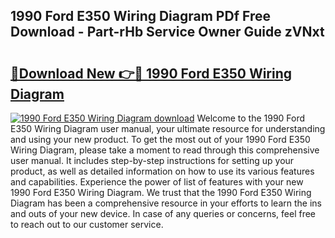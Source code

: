 ## 1990 Ford E350 Wiring Diagram PDf Free Download - Part-rHb Service Owner Guide zVNxt

# <h2><a href="http://dfnciu.blite.top/?on=1990+Ford+E350+Wiring+Diagram">🔗Download New 👉🔴 1990 Ford E350 Wiring Diagram</a></h2>

[![1990 Ford E350 Wiring Diagram download](https://i.imgur.com/lujVjoI.png)](http://dfnciu.blite.top/?on=1990+Ford+E350+Wiring+Diagram)
Welcome to the 1990 Ford E350 Wiring Diagram user manual, your ultimate resource for understanding and using your new product. To get the most out of your 1990 Ford E350 Wiring Diagram, please take a moment to read through this comprehensive user manual. It includes step-by-step instructions for setting up your product, as well as detailed information on how to use its various features and capabilities. Experience the power of list of features with your new 1990 Ford E350 Wiring Diagram. We trust that the 1990 Ford E350 Wiring Diagram has been a comprehensive resource in your efforts to learn the ins and outs of your new device. In case of any queries or concerns, feel free to reach out to our customer service.
